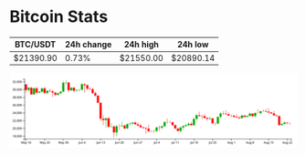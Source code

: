 # Bitcoin Stats

BTC/USDT|24h change|24h high|24h low|
|---|---|---|---|
|$21390.90|0.73%|$21550.00|$20890.14|

<img src="./chart.svg">
